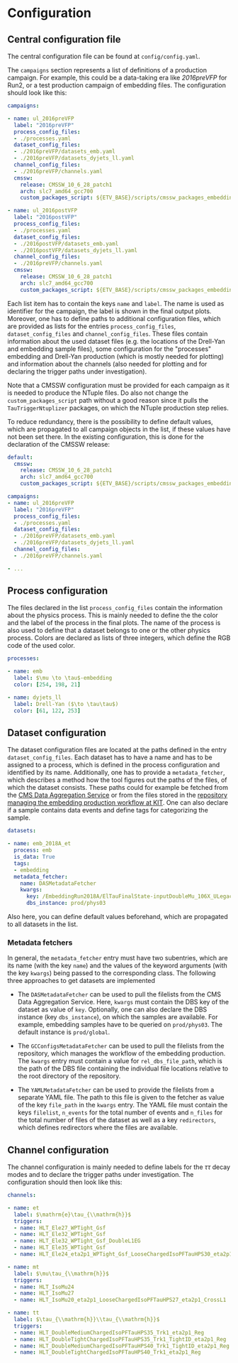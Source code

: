 # Configuration


## Central configuration file

The central configuration file can be found at `config/config.yaml`.

The `campaigns` section represents a list of definitions of a production campaign. For example, this could be a data-taking era like *2016preVFP* for Run2, or a test production campaign of embedding files. The configuration should look like this:

```yaml
campaigns:

- name: ul_2016preVFP
  label: "2016preVFP"
  process_config_files:
  - ./processes.yaml
  dataset_config_files:
  - ./2016preVFP/datasets_emb.yaml
  - ./2016preVFP/datasets_dyjets_ll.yaml
  channel_config_files:
  - ./2016preVFP/channels.yaml
  cmssw:
    release: CMSSW_10_6_28_patch1
    arch: slc7_amd64_gcc700
    custom_packages_script: ${ETV_BASE}/scripts/cmssw_packages_embedding.sh

- name: ul_2016postVFP
  label: "2016postVFP"
  process_config_files:
  - ./processes.yaml
  dataset_config_files:
  - ./2016postVFP/datasets_emb.yaml
  - ./2016postVFP/datasets_dyjets_ll.yaml
  channel_config_files:
  - ./2016preVFP/channels.yaml
  cmssw:
    release: CMSSW_10_6_28_patch1
    arch: slc7_amd64_gcc700
    custom_packages_script: ${ETV_BASE}/scripts/cmssw_packages_embedding.sh
```

Each list item has to contain the keys `name` and `label`. The name is used as identifier for the campaign, the label is shown in the final output plots. Moreover, one has to define paths to additional configuration files, which are provided as lists for the entries `process_config_files`, `dataset_config_files` and `channel_config_files`. These files contain information about the used dataset files (e.g. the locations of the Drell-Yan and embedding sample files), some configuration for the "processes" embedding and Drell-Yan production (which is mostly needed for plotting) and information about the channels (also needed for plotting and for declaring the trigger paths under investigation).

Note that a CMSSW configuration must be provided for each campaign as it is needed to produce the NTuple files. Do also not change the `custom_packages_script` path without a good reason since it pulls the `TauTriggerNtuplizer` packages, on which the NTuple production step relies.

To reduce redundancy, there is the possibility to define default values, which are propagated to all campaign objects in the list, if these values have not been set there. In the existing configuration, this is done for the declaration of the CMSSW release:

```yaml
default:
  cmssw:
    release: CMSSW_10_6_28_patch1
    arch: slc7_amd64_gcc700
    custom_packages_script: ${ETV_BASE}/scripts/cmssw_packages_embedding.sh

campaigns:
- name: ul_2016preVFP
  label: "2016preVFP"
  process_config_files:
  - ./processes.yaml
  dataset_config_files:
  - ./2016preVFP/datasets_emb.yaml
  - ./2016preVFP/datasets_dyjets_ll.yaml
  channel_config_files:
  - ./2016preVFP/channels.yaml

- ...
```


## Process configuration

The files declared in the list `process_config_files` contain the information about the physics process. This is mainly needed to define the the color and the label of the process in the final plots. The name of the process is also used to define that a dataset belongs to one or the other physics process. Colors are declared as lists of three integers, which define the RGB code of the used color.

```yaml
processes:

- name: emb
  label: $\mu \to \tau$-embedding
  color: [254, 198, 21]

- name: dyjets_ll
  label: Drell-Yan ($\to \tau\tau$)
  color: [61, 122, 253]
```


## Dataset configuration

The dataset configuration files are located at the paths defined in the entry `dataset_config_files`. Each dataset has to have a name and has to be assigned to a process, which is defined in the process configuration and identified by its name. Additionally, one has to provide a `metadata_fetcher`, which describes a method how the tool figures out the paths of the files, of which the dataset consists. These paths could for example be fetched from the [CMS Data Aggregation Service](https://cmsweb.cern.ch/das/) or from the files stored in the [repository managing the embedding production workflow at KIT](https://github.com/KIT-CMS/gc_configs_for_embedding). One can also declare if a sample contains data events and define tags for categorizing the sample.

```yaml
datasets:

- name: emb_2018A_et
  process: emb
  is_data: True
  tags:
  - embedding
  metadata_fetcher:
    name: DASMetadataFetcher
    kwargs:
      key: /EmbeddingRun2018A/ElTauFinalState-inputDoubleMu_106X_ULegacy_miniAOD-v1/USER
      dbs_instance: prod/phys03
```

Also here, you can define default values beforehand, which are propagated to all datasets in the list.


### Metadata fetchers

In general, the `metadata_fetcher` entry must have two subentries, which are its name (with the key `name`) and the values of the keyword arguments (with the key `kwargs`) being passed to the corresponding class. The following three approaches to get datasets are implemented

- The `DASMetadataFetcher` can be used to pull the filelists from the CMS Data Aggregation Service. Here, `kwargs` must contain the DBS key of the dataset as value of `key`. Optionally, one can also declare the DBS instance (key `dbs_instance`), on which the samples are available. For example, embedding samples have to be queried on `prod/phys03`. The default instance is `prod/global`.

- The `GCConfigsMetadataFetcher` can be used to pull the filelists from the repository, which manages the workflow of the embedding production. The `kwargs` entry must contain a value for `rel_dbs_file_path`, which is the path of the DBS file containing the individual file locations relative to the root directory of the repository.

- The `YAMLMetadataFetcher` can be used to provide the filelists from a separate YAML file. The path to this file is given to the fetcher as value of the key `file_path` in the `kwargs` entry. The YAML file must contain the keys `filelist`, `n_events` for the total number of events and `n_files` for the total number of files of the dataset as well as a key `redirectors`, which defines redirectors where the files are available.


## Channel configuration

The channel configuration is mainly needed to define labels for the $\tau\tau$ decay modes and to declare the trigger paths under investigation. The configuration should then look like this:

```yaml
channels:

- name: et
  label: $\mathrm{e}\tau_{\\mathrm{h}}$
  triggers:
  - name: HLT_Ele27_WPTight_Gsf
  - name: HLT_Ele32_WPTight_Gsf
  - name: HLT_Ele32_WPTight_Gsf_DoubleL1EG
  - name: HLT_Ele35_WPTight_Gsf
  - name: HLT_Ele24_eta2p1_WPTight_Gsf_LooseChargedIsoPFTauHPS30_eta2p1_CrossL1

- name: mt
  label: $\mu\tau_{\\mathrm{h}}$
  triggers:
  - name: HLT_IsoMu24
  - name: HLT_IsoMu27
  - name: HLT_IsoMu20_eta2p1_LooseChargedIsoPFTauHPS27_eta2p1_CrossL1

- name: tt
  label: $\tau_{\\mathrm{h}}\\tau_{\\mathrm{h}}$
  triggers:
  - name: HLT_DoubleMediumChargedIsoPFTauHPS35_Trk1_eta2p1_Reg
  - name: HLT_DoubleTightChargedIsoPFTauHPS35_Trk1_TightID_eta2p1_Reg
  - name: HLT_DoubleMediumChargedIsoPFTauHPS40_Trk1_TightID_eta2p1_Reg
  - name: HLT_DoubleTightChargedIsoPFTauHPS40_Trk1_eta2p1_Reg
```
